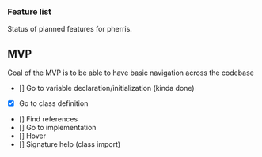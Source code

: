 ### Feature list

Status of planned features for pherris.

## MVP

Goal of the MVP is to be able to have basic navigation across the codebase

- [] Go to variable declaration/initialization (kinda done)
- [x] Go to class definition 
- [] Find references
- [] Go to implementation
- [] Hover
- [] Signature help (class import) 

